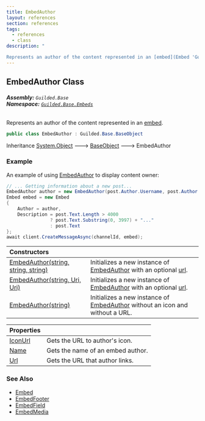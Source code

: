 ```yaml
---
title: EmbedAuthor
layout: references
section: references
tags:
  - references
  - class
description: "

Represents an author of the content represented in an [embed](Embed 'Guilded.Base.Embeds.Embed')."
---
```


## EmbedAuthor Class
###### **Assembly:** `Guilded.Base`<br/>**Namespace:** [`Guilded.Base.Embeds`](Guilded.Base.Embeds 'Guilded.Base.Embeds')

Represents an author of the content represented in an [embed](Embed 'Guilded.Base.Embeds.Embed').

```csharp
public class EmbedAuthor : Guilded.Base.BaseObject
```

Inheritance [System.Object](https://docs.microsoft.com/en-us/dotnet/api/System.Object 'System.Object') &#129106; [BaseObject](BaseObject 'Guilded.Base.BaseObject') &#129106; EmbedAuthor

### Example
  
An example of using [EmbedAuthor](EmbedAuthor 'Guilded.Base.Embeds.EmbedAuthor') to display content owner:  
  
```csharp  
// ... Getting information about a new post...  
EmbedAuthor author = new EmbedAuthor(post.Author.Username, post.Author.Avatar, post.Url);  
Embed embed = new Embed  
{  
    Author = author,  
    Description = post.Text.Length > 4000  
                ? post.Text.Substring(0, 3997) + "..."  
                : post.Text  
};  
await client.CreateMessageAsync(channelId, embed);  
```

| Constructors | |
| :--- | :--- |
| [EmbedAuthor(string, string, string)](EmbedAuthor.EmbedAuthor(string,string,string) 'Guilded.Base.Embeds.EmbedAuthor.EmbedAuthor(string, string, string)') | Initializes a new instance of [EmbedAuthor](EmbedAuthor 'Guilded.Base.Embeds.EmbedAuthor') with an optional [url](EmbedAuthor.EmbedAuthor(string,string,string)#Guilded.Base.Embeds.EmbedAuthor.EmbedAuthor(string,string,string).url 'Guilded.Base.Embeds.EmbedAuthor.EmbedAuthor(string, string, string).url'). |
| [EmbedAuthor(string, Uri, Uri)](EmbedAuthor.EmbedAuthor(string,Uri,Uri) 'Guilded.Base.Embeds.EmbedAuthor.EmbedAuthor(string, Uri, Uri)') | Initializes a new instance of [EmbedAuthor](EmbedAuthor 'Guilded.Base.Embeds.EmbedAuthor') with an optional [url](EmbedAuthor.EmbedAuthor(string,Uri,Uri)#Guilded.Base.Embeds.EmbedAuthor.EmbedAuthor(string,Uri,Uri).url 'Guilded.Base.Embeds.EmbedAuthor.EmbedAuthor(string, Uri, Uri).url'). |
| [EmbedAuthor(string)](EmbedAuthor.EmbedAuthor(string) 'Guilded.Base.Embeds.EmbedAuthor.EmbedAuthor(string)') | Initializes a new instance of [EmbedAuthor](EmbedAuthor 'Guilded.Base.Embeds.EmbedAuthor') without an icon and without a URL. |

| Properties | |
| :--- | :--- |
| [IconUrl](EmbedAuthor.IconUrl 'Guilded.Base.Embeds.EmbedAuthor.IconUrl') | Gets the URL to author's icon. |
| [Name](EmbedAuthor.Name 'Guilded.Base.Embeds.EmbedAuthor.Name') | Gets the name of an embed author. |
| [Url](EmbedAuthor.Url 'Guilded.Base.Embeds.EmbedAuthor.Url') | Gets the URL that author links. |

### See Also
- [Embed](Embed 'Guilded.Base.Embeds.Embed')
- [EmbedFooter](EmbedFooter 'Guilded.Base.Embeds.EmbedFooter')
- [EmbedField](EmbedField 'Guilded.Base.Embeds.EmbedField')
- [EmbedMedia](EmbedMedia 'Guilded.Base.Embeds.EmbedMedia')